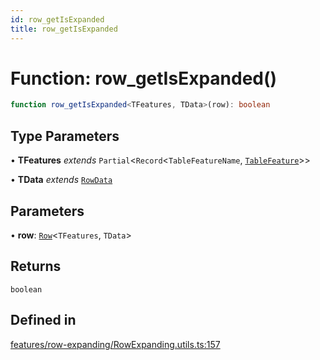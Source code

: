 ```yaml
---
id: row_getIsExpanded
title: row_getIsExpanded
---
```


# Function: row\_getIsExpanded()

```ts
function row_getIsExpanded<TFeatures, TData>(row): boolean
```

## Type Parameters

• **TFeatures** *extends* `Partial`\<`Record`\<`TableFeatureName`, [`TableFeature`](../interfaces/tablefeature.md)\>\>

• **TData** *extends* [`RowData`](../type-aliases/rowdata.md)

## Parameters

• **row**: [`Row`](../type-aliases/row.md)\<`TFeatures`, `TData`\>

## Returns

`boolean`

## Defined in

[features/row-expanding/RowExpanding.utils.ts:157](https://github.com/TanStack/table/blob/main/packages/table-core/src/features/row-expanding/RowExpanding.utils.ts#L157)
